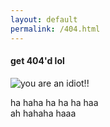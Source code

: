 ```yaml
---
layout: default
permalink: /404.html
---
```


#### get 404'd lol
![you are an idiot!!](https://i.ytimg.com/vi/48rz8udZBmQ/hqdefault.jpg)

ha haha ha ha ha haa   
ah hahaha haaa   

 <audio preload="auto">
    <source src="assets/you-are-an-idiot.mp3" type="audio/mp3"/>
  </audio>
